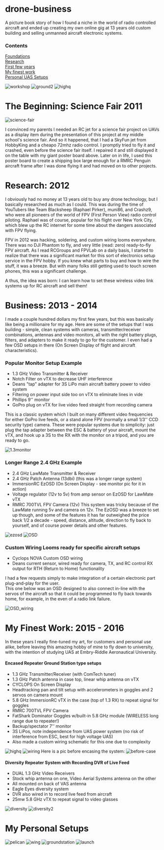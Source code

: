 # drone-business
 A picture book story of how I found a niche in the world of radio controlled aircraft
 and ended up creating my own online gig at 13 years old custom building and selling unmanned aircraft 
 electronic systems.
 
### Contents
[Foundations](#the-beginning-science-fair-2011)  
[Research](#research-2012)   
[First few years](#business-2013---2014)   
[My finest work](#my-finest-work-2015---2016)   
[Personal UAS Setups](#my-personal-setups)

![workshop](./pics/workshop1.jpg)
![ground2](./pics/wing_field_station.jpg)
![highq](./pics/case_setup_full.jpg)


# The Beginning: Science Fair 2011
![science-fair](./pics/sciencefair.JPG)

I convinced my parents I needed an RC jet for a science fair project on UAVs as a display item during 
the presentation of this project at my middle school's science fair.  And so it happened, that I had a 
SkyFun jet from HobbyKing and a cheapo 72mhz radio control.  I promptly tried to fly it and crashed, even 
before the science fair itself.  I repaired it and still displayed it on the table with my giant poster board 
above.  Later on in life, I used this poster board to create a shipping box large enough for a RMRC Penguin 
aircraft frame after I was done flying it and had moved on to other projects.

# Research: 2012
I obviously had no money at 13 years old to buy any drone technology, but I basically researched as much as I could. 
This was during the time of YouTubers like Team Blacksheep (Raphael Pirker), muni86, and Crashz9, who were all pioneers of 
the world of FPV (First Person View) radio control piloting.  Raphael was of course, popular for his flight over New 
York City, which blew up the RC internet for some time about the dangers associated with FPV flying.

FPV in 2012 was hacking, soldering, and custom wiring looms everywhere.  There was no DJI Phantom to fly, and 
very little (read: zero) ready-to-fly FPV aircraft.  As I read RCGroups and FPVLab on a daily basis, I started to 
realize that there was a significant market for this sort of electronics setup service in the FPV hobby.  If you knew 
what parts to buy and how to wire the stuff, it was a breeze.  But with many folks still getting used to touch screen 
phones, this was a significant challenge.

A thus, the idea was born: I can learn how to set these wireless video link systems up for RC aircraft and sell them!

# Business: 2013 - 2014
I made a couple hundred dollars my first few years, but this was basically like being a millionaire for 
my age.  Here are some of the setups that I was building - simple, clean systems with cameras, 
transmitter/receiver combinations, antennas and video monitors, all with the right battery plugs, filters, and adapters to 
make it ready to go for the customer.  I even had a few OSD setups in there (On Screen Display of flight 
and aircraft characteristics).

### Popular Monitor Setup Example
- 1.3 GHz Video Transmitter & Receiver
- Notch Filter on vTX to decrease UHF interference
- Deans "tap" adapter for 3S LiPo main aircraft battery power to video system
- Filtering on power input side too on vTX to eliminate lines in vide
- Phillips 9'' monitor
- GoPro plug on vTX for live video feed straight from recording camera

This is a classic system which I built on many different video frequencies for either GoPro live feeds, 
or a stand alone FPV (normally a small 1/3'' CCD security type) camera.  These were popular systems due 
to simplicity: just plug the tap adapter between the ESC & battery of your aircraft, mount the vTX, 
and hook up a 3S to the RX with the monitor on a tripod, and you are ready to go.

![1.3monitor](./pics/1.3_setup_monitor.jpg)

### Longer Range 2.4 GHz Example
- 2.4 GHz LawMate Transmitter & Receiver
- 2.4 GHz Patch Antenna (13dbi) (this was a longer range system)
- ImmersionRC EzOSD (On Screen Display - see monitor pic for it in action)
- Voltage regulator (12v to 5v) from amp sensor on EzOSD for LawMate vTX
- RMRC 700TVL FPV Camera (12v)
This system was tricky because of the LawMate running 5v and camera on 12v.  The EzOSD was a breeze to set up
though, and some of the features it has far outweighed the price back 1/2 a decade - speed, distance, altitude,
direction to fly back to yourself, and of course power details and other features.

![ezosd](./pics/EZOSD_setup_full.jpg)
![OSD](./pics/HW_monitor_camera.jpg)


### Custom Wiring Looms ready for specific aircraft setups
- Cyclops NOVA Custom OSD wiring
- Deans current sensor, wired ready for camera, TX, and RC control RX output for RTH (Return to Home) 
functionality

I had a few requests simply to make integration of a certain electronic part plug-and-play for the user.  
This one below was an OSD designed to also connect in-line with the servos of the aircraft so that it could be
programmed to fly back towards home, for example, in the even of a radio link failure.

![OSD_wiring](./pics/OSD_setup.jpg)

# My Finest Work: 2015 - 2016
In these years I really fine-tuned my art, for customers and personal use alike, before leaving this amazing 
hobby of mine to fly down to university, with the intention of studying UAS at Embry-Riddle Aeronautical 
University.

#### Encased Repeater Ground Station type setups
- 1.3 GHz Transmitter/Receiver (with ComTech tuner)
- 1.3 GHz Patch antenna in case top, linear whip antenna on vTX
- CYCLOPS On Screen Display
- Headtracking pan and tilt setup with accelerometers in goggles and 2 servos on camera mount
- 5.8 GHz ImmersionRC vTX in the case (top of 1.3 RX) to repeat signal for goggles
- RMRC 700TVL FPV Camera
- FatShark Dominator Goggles w/built-in 5.8 GHz module (WIRELESS long range due to repeater!)
- Backup/spectator 7'' monitor
- 3S LiPos, note independence from UAS power system (no risk of interference from ESC, best for high voltage UAS)
- Also made a custom wiring schematic for this one due to complexity


![highq](./pics/case_setup_full.jpg)
![wiring](./pics/Wiring.jpg)
Here is a pic before encasing the system:
![before-case](./pics/complete_setup_complex.jpg)

#### Diversity Repeater System with Recording DVR of Live Feed
- DUAL 1.3 GHz Video Receivers
- Stock whip antenna on one, Video Aerial Systems antenna on the other
- All mounted on back of VAS antenna
- Eagle Eyes diversity system 
- DVR also wired in to record live feed from aircraft
- 25mw 5.8 GHz vTX to repeat signal to video glasses

![diversity](./pics/diversity_setup_back.JPG)
![diversity2](./pics/diversity_setup_antenna.JPG)


# My Personal Setups
![pelican](./pics/RMRC_Pelican_field.jpg)
![wing](./pics/wing_field_station.jpg)
![groundstation](./pics/ground_station_CTH.jpg)
![launch](./pics/handlaunch.png)








